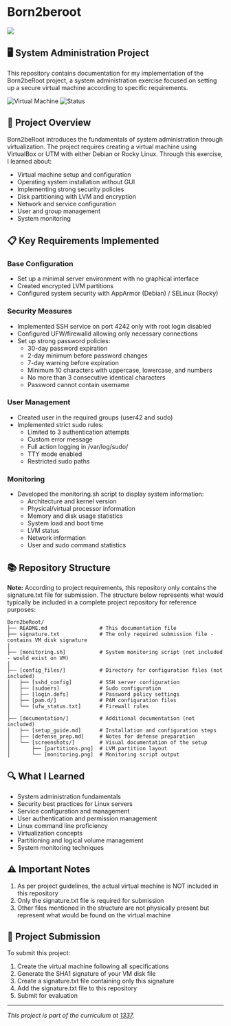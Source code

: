 # Born2beroot


<img align="center" src="https://w.wallhaven.cc/full/57/wallhaven-57joz1.png" />


## 🖥️ System Administration Project

This repository contains documentation for my implementation of the Born2beRoot project, a system administration exercise focused on setting up a secure virtual machine according to specific requirements.

![Virtual Machine](https://img.shields.io/badge/Virtual%20Machine-Debian/Rocky-blue)
![Status](https://img.shields.io/badge/Status-Completed-brightgreen)

## 📝 Project Overview

Born2beRoot introduces the fundamentals of system administration through virtualization. The project requires creating a virtual machine using VirtualBox or UTM with either Debian or Rocky Linux. Through this exercise, I learned about:

- Virtual machine setup and configuration
- Operating system installation without GUI
- Implementing strong security policies
- Disk partitioning with LVM and encryption
- Network and service configuration
- User and group management
- System monitoring

## 📋 Key Requirements Implemented

### Base Configuration
- Set up a minimal server environment with no graphical interface
- Created encrypted LVM partitions
- Configured system security with AppArmor (Debian) / SELinux (Rocky)

### Security Measures
- Implemented SSH service on port 4242 only with root login disabled
- Configured UFW/firewalld allowing only necessary connections
- Set up strong password policies:
  - 30-day password expiration
  - 2-day minimum before password changes
  - 7-day warning before expiration
  - Minimum 10 characters with uppercase, lowercase, and numbers
  - No more than 3 consecutive identical characters
  - Password cannot contain username

### User Management
- Created user in the required groups (user42 and sudo)
- Implemented strict sudo rules:
  - Limited to 3 authentication attempts
  - Custom error message
  - Full action logging in /var/log/sudo/
  - TTY mode enabled
  - Restricted sudo paths

### Monitoring
- Developed the monitoring.sh script to display system information:
  - Architecture and kernel version
  - Physical/virtual processor information
  - Memory and disk usage statistics
  - System load and boot time
  - LVM status
  - Network information
  - User and sudo command statistics

## 📚 Repository Structure

**Note:** According to project requirements, this repository only contains the signature.txt file for submission. The structure below represents what would typically be included in a complete project repository for reference purposes:

```
Born2beRoot/
├── README.md                 # This documentation file
├── signature.txt             # The only required submission file - contains VM disk signature
│
├── [monitoring.sh]           # System monitoring script (not included - would exist on VM)
│
├── [config_files/]           # Directory for configuration files (not included)
│   ├── [sshd_config]         # SSH server configuration
│   ├── [sudoers]             # Sudo configuration
│   ├── [login.defs]          # Password policy settings
│   ├── [pam.d/]              # PAM configuration files
│   └── [ufw_status.txt]      # Firewall rules
│
├── [documentation/]          # Additional documentation (not included)
│   ├── [setup_guide.md]      # Installation and configuration steps
│   ├── [defense_prep.md]     # Notes for defense preparation
│   └── [screenshots/]        # Visual documentation of the setup
│       ├── [partitions.png]  # LVM partition layout
│       └── [monitoring.png]  # Monitoring script output
```

## 🔍 What I Learned

- System administration fundamentals
- Security best practices for Linux servers
- Service configuration and management
- User authentication and permission management
- Linux command line proficiency
- Virtualization concepts
- Partitioning and logical volume management
- System monitoring techniques

## ⚠️ Important Notes

1. As per project guidelines, the actual virtual machine is NOT included in this repository
2. Only the signature.txt file is required for submission
3. Other files mentioned in the structure are not physically present but represent what would be found on the virtual machine

## 🚀 Project Submission

To submit this project:
1. Create the virtual machine following all specifications
2. Generate the SHA1 signature of your VM disk file
3. Create a signature.txt file containing only this signature
4. Add the signature.txt file to this repository
5. Submit for evaluation

---

*This project is part of the curriculum at [1337](https://1337.ma).*
